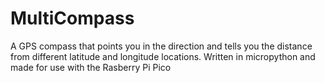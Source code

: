 # MultiCompass
A GPS compass that points you in the direction and tells you the distance from different latitude and longitude locations. Written in micropython and made for use with the Rasberry Pi Pico
